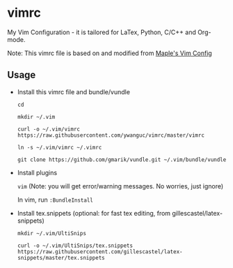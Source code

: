 # vimrc
My Vim Configuration - it is tailored for LaTex, Python, C/C++ and Org-mode.

Note: This vimrc file is based on and modified from [Maple's Vim Config](https://github.com/humiaozuzu/dot-vimrc)


Usage
----------------

* Install this vimrc file and bundle/vundle

    ```cd```
    
    ```mkdir ~/.vim```
    
    ```curl -o ~/.vim/vimrc https://raw.githubusercontent.com/ywanguc/vimrc/master/vimrc```
    
    ```ln -s ~/.vim/vimrc ~/.vimrc```

    ```git clone https://github.com/gmarik/vundle.git ~/.vim/bundle/vundle```
    
* Install plugins

    ```vim``` (Note: you will get error/warning messages. No worries, just ignore)
    
    In vim, run ```:BundleInstall```
    

* Install tex.snippets (optional: for fast tex editing, from gillescastel/latex-snippets)

    ```mkdir ~/.vim/UltiSnips```

    ```curl -o ~/.vim/UltiSnips/tex.snippets https://raw.githubusercontent.com/gillescastel/latex-snippets/master/tex.snippets```
